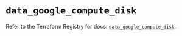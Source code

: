 # `data_google_compute_disk`

Refer to the Terraform Registry for docs: [`data_google_compute_disk`](https://registry.terraform.io/providers/hashicorp/google/6.11.2/docs/data-sources/compute_disk).
